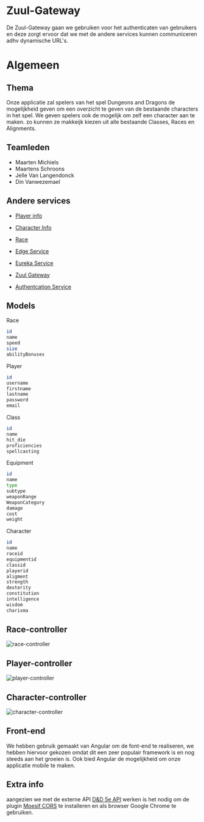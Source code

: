 # Zuul-Gateway

De Zuul-Gateway gaan we gebruiken voor het authenticaten van gebruikers en deze zorgt ervoor dat we met de andere services kunnen communiceren adhv dynamische URL's.

# Algemeen

## Thema
Onze applicatie zal spelers van het spel Dungeons and Dragons de mogelijkheid geven om een overzicht te geven van de bestaande characters in het spel. We geven spelers ook de mogelijk om zelf een character aan te maken. zo kunnen ze makkeijk kiezen uit alle bestaande Classes, Races en Alignments.


## Teamleden

* Maarten Michiels
* Maartens Schroons
* Jelle Van Langendonck
* Din Vanwezemael


## Andere services

* [Player info](https://github.com/DinVanwezemael/DungeonsAndDragons-PlayerInfo)
* [Character Info](https://github.com/maartenschroons/character-info-service)
* [Race](https://github.com/JelleVLD/DungeonsAndDragons-RaceService)

* [Edge Service](https://github.com/maartenschroons/D-D-edge-service)
* [Eureka Service](https://github.com/DinVanwezemael/DungeonsAndDragons-EurekaServer)
* [Zuul Gateway](https://github.com/JelleVLD/ZuulGateway)
* [Authentcation Service](https://github.com/JelleVLD/AuthenticationService)

## Models
Race
```bash
id
name
speed
size
abilityBonuses
```

Player
```bash
id
username
firstname
lastname
password
email
```

Class
```bash
id
name
hit_die
proficiencies
spellcasting
```

Equipment
```bash
id
name
type
subtype
weaponRange
WeaponCategory
damage
cost
weight
```

Character
```bash
id
name
raceid
equipmentid
classid
playerid
aligment
strength
dexterity
constitution
intelligence
wisdom
charisma
```

## Race-controller
![race-controller](https://dinvanwezemael.space/java/race-controller.png)

## Player-controller
![player-controller](https://dinvanwezemael.space/java/player-controller.png)

## Character-controller
![character-controller](https://dinvanwezemael.space/java/character-controller.png)

## Front-end
We hebben gebruik gemaakt van Angular om de font-end te realiseren, we hebben hiervoor gekozen omdat dit een zeer populair framework is en nog steeds aan het groeien is. Ook bied Angular de mogelijkheid om onze applicatie mobile te maken.

## Extra info
aangezien we met de externe API [D&D 5e API](http://www.dnd5eapi.co/) werken is het nodig om de plugin [Moesif CORS](https://chrome.google.com/webstore/detail/moesif-orign-cors-changer/digfbfaphojjndkpccljibejjbppifbc) te installeren en als browser Google Chrome te gebruiken.

